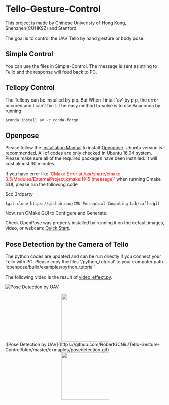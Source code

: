 # Tello-Gesture-Control
This project is made by Chinese Univeristy of Hong Kong, Shenzhen(CUHKSZ) and Stanford.

The goal is to control the UAV Tello by hand gesture or body pose.

## Simple Control 
You can use the files in Simple-Control. The message is sent as string to Tello and the response will feed back to PC.

## Tellopy Control
The Tellopy can be installed by pip. But When I intall 'av' by pip, the error occured and I can't fix it. The easy method to solve is to use Anaconda by running

```
$conda install av -c conda-forge
```
## Openpose 
Please follow the [Installation Manual](https://github.com/CMU-Perceptual-Computing-Lab/openpose/blob/master/doc/installation.md) to install [Openpose](https://github.com/CMU-Perceptual-Computing-Lab/openpose). Ubuntu version is recommended. All of codes are only checked in Ubuntu 16.04 system. Please make sure all of the required packages have been installed. It will cost almost 30 minutes.

If you have error like <font color=red>'CMake Error at /usr/share/cmake-3.5/Modules/ExternalProject.cmake:1915 (message)'</font> when running Cmake GUI, please run the following code

$cd 3rdparty


```
$git clone https://github.com/CMU-Perceptual-Computing-Lab/caffe.git
```

Now, run CMake GUI to Configure and Generate.

Check OpenPose was properly installed by running it on the default images, video, or webcam: [Quick Start](https://github.com/CMU-Perceptual-Computing-Lab/openpose/blob/master/doc/quick_start.md#quick-start).

## Pose Detection by the Camera of Tello
The python codes are updated and can be run directly if you connect your Tello with PC. Please copy the files '/python_tutorial' to your computer path 'openpose/build/examples/python_tutorial'

The following video is the result of [video_effect.py](https://github.com/RobertGCNiu/Tello-Gesture-Control/blob/master/tutorial_python/video_effect.py).
  
![Pose Detection by UAV](https://github.com/RobertGCNiu/Tello-Gesture-Control/blob/master/exmaples/detection.png)
<div align=center><img width="150" height="150" src="https://github.com/RobertGCNiu/Tello-Gesture-Control/blob/master/exmaples/detection.png"></div>
![Pose Detection by UAV](https://github.com/RobertGCNiu/Tello-Gesture-Control/blob/master/exmaples/posedetection.gif)
<div align=center><img width="150" height="150" src="https://github.com/RobertGCNiu/Tello-Gesture-Control/blob/master/exmaples/posedetection.gif"></div>
